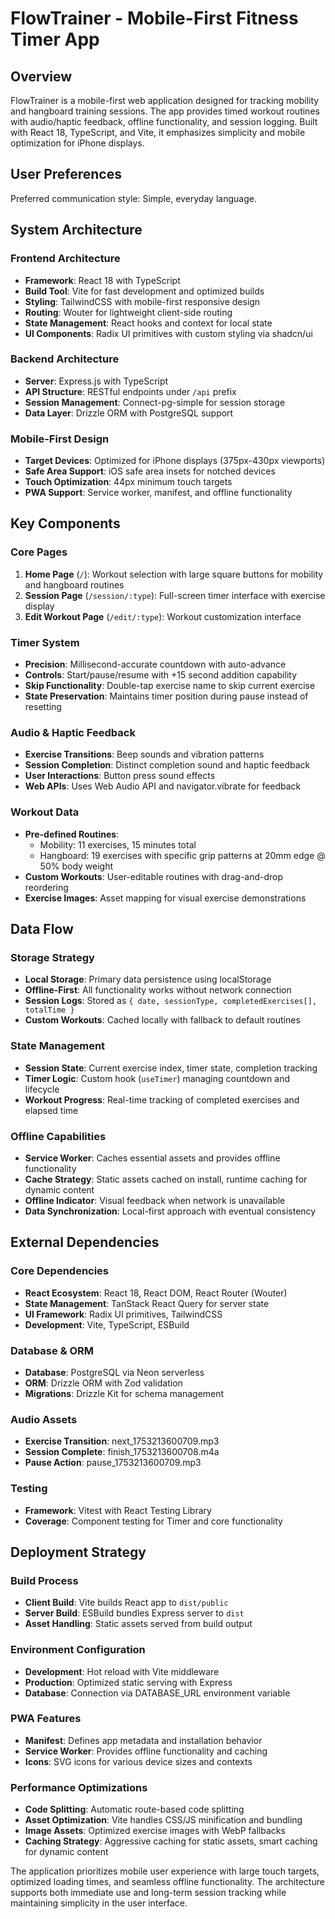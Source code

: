 # FlowTrainer - Mobile-First Fitness Timer App

## Overview

FlowTrainer is a mobile-first web application designed for tracking mobility and hangboard training sessions. The app provides timed workout routines with audio/haptic feedback, offline functionality, and session logging. Built with React 18, TypeScript, and Vite, it emphasizes simplicity and mobile optimization for iPhone displays.

## User Preferences

Preferred communication style: Simple, everyday language.

## System Architecture

### Frontend Architecture
- **Framework**: React 18 with TypeScript
- **Build Tool**: Vite for fast development and optimized builds
- **Styling**: TailwindCSS with mobile-first responsive design
- **Routing**: Wouter for lightweight client-side routing
- **State Management**: React hooks and context for local state
- **UI Components**: Radix UI primitives with custom styling via shadcn/ui

### Backend Architecture
- **Server**: Express.js with TypeScript
- **API Structure**: RESTful endpoints under `/api` prefix
- **Session Management**: Connect-pg-simple for session storage
- **Data Layer**: Drizzle ORM with PostgreSQL support

### Mobile-First Design
- **Target Devices**: Optimized for iPhone displays (375px-430px viewports)
- **Safe Area Support**: iOS safe area insets for notched devices
- **Touch Optimization**: 44px minimum touch targets
- **PWA Support**: Service worker, manifest, and offline functionality

## Key Components

### Core Pages
1. **Home Page** (`/`): Workout selection with large square buttons for mobility and hangboard routines
2. **Session Page** (`/session/:type`): Full-screen timer interface with exercise display
3. **Edit Workout Page** (`/edit/:type`): Workout customization interface

### Timer System
- **Precision**: Millisecond-accurate countdown with auto-advance
- **Controls**: Start/pause/resume with +15 second addition capability
- **Skip Functionality**: Double-tap exercise name to skip current exercise
- **State Preservation**: Maintains timer position during pause instead of resetting

### Audio & Haptic Feedback
- **Exercise Transitions**: Beep sounds and vibration patterns
- **Session Completion**: Distinct completion sound and haptic feedback
- **User Interactions**: Button press sound effects
- **Web APIs**: Uses Web Audio API and navigator.vibrate for feedback

### Workout Data
- **Pre-defined Routines**: 
  - Mobility: 11 exercises, 15 minutes total
  - Hangboard: 19 exercises with specific grip patterns at 20mm edge @ 50% body weight
- **Custom Workouts**: User-editable routines with drag-and-drop reordering
- **Exercise Images**: Asset mapping for visual exercise demonstrations

## Data Flow

### Storage Strategy
- **Local Storage**: Primary data persistence using localStorage
- **Offline-First**: All functionality works without network connection
- **Session Logs**: Stored as `{ date, sessionType, completedExercises[], totalTime }`
- **Custom Workouts**: Cached locally with fallback to default routines

### State Management
- **Session State**: Current exercise index, timer state, completion tracking
- **Timer Logic**: Custom hook (`useTimer`) managing countdown and lifecycle
- **Workout Progress**: Real-time tracking of completed exercises and elapsed time

### Offline Capabilities
- **Service Worker**: Caches essential assets and provides offline functionality
- **Cache Strategy**: Static assets cached on install, runtime caching for dynamic content
- **Offline Indicator**: Visual feedback when network is unavailable
- **Data Synchronization**: Local-first approach with eventual consistency

## External Dependencies

### Core Dependencies
- **React Ecosystem**: React 18, React DOM, React Router (Wouter)
- **State Management**: TanStack React Query for server state
- **UI Framework**: Radix UI primitives, TailwindCSS
- **Development**: Vite, TypeScript, ESBuild

### Database & ORM
- **Database**: PostgreSQL via Neon serverless
- **ORM**: Drizzle ORM with Zod validation
- **Migrations**: Drizzle Kit for schema management

### Audio Assets
- **Exercise Transition**: next_1753213600709.mp3
- **Session Complete**: finish_1753213600708.m4a
- **Pause Action**: pause_1753213600709.mp3

### Testing
- **Framework**: Vitest with React Testing Library
- **Coverage**: Component testing for Timer and core functionality

## Deployment Strategy

### Build Process
- **Client Build**: Vite builds React app to `dist/public`
- **Server Build**: ESBuild bundles Express server to `dist`
- **Asset Handling**: Static assets served from build output

### Environment Configuration
- **Development**: Hot reload with Vite middleware
- **Production**: Optimized static serving with Express
- **Database**: Connection via DATABASE_URL environment variable

### PWA Features
- **Manifest**: Defines app metadata and installation behavior
- **Service Worker**: Provides offline functionality and caching
- **Icons**: SVG icons for various device sizes and contexts

### Performance Optimizations
- **Code Splitting**: Automatic route-based code splitting
- **Asset Optimization**: Vite handles CSS/JS minification and bundling
- **Image Assets**: Optimized exercise images with WebP fallbacks
- **Caching Strategy**: Aggressive caching for static assets, smart caching for dynamic content

The application prioritizes mobile user experience with large touch targets, optimized loading times, and seamless offline functionality. The architecture supports both immediate use and long-term session tracking while maintaining simplicity in the user interface.